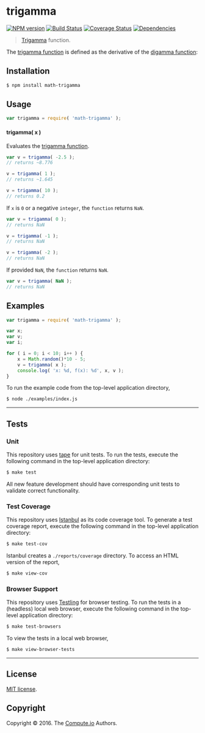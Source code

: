 trigamma
===
[![NPM version][npm-image]][npm-url] [![Build Status][build-image]][build-url] [![Coverage Status][coverage-image]][coverage-url] [![Dependencies][dependencies-image]][dependencies-url]

> [Trigamma][trigamma-function] function.

The [trigamma function][trigamma-function] is defined as the derivative of the [digamma function][digamma-function]:


## Installation

``` bash
$ npm install math-trigamma
```


## Usage

``` javascript
var trigamma = require( 'math-trigamma' );
```


#### trigamma( x )

Evaluates the [trigamma function][trigamma-function].

``` javascript
var v = trigamma( -2.5 );
// returns ~8.776

v = trigamma( 1 );
// returns ~1.645

v = trigamma( 10 );
// returns 0.2
```

If `x` is `0` or a negative `integer`, the `function` returns `NaN`.

``` javascript
var v = trigamma( 0 );
// returns NaN

v = trigamma( -1 );
// returns NaN

v = trigamma( -2 );
// returns NaN
```

If provided `NaN`, the `function` returns `NaN`.

``` javascript
var v = trigamma( NaN );
// returns NaN
```


## Examples

``` javascript
var trigamma = require( 'math-trigamma' );

var x;
var v;
var i;

for ( i = 0; i < 10; i++ ) {
	x = Math.random()*10 - 5;
	v = trigamma( x );
	console.log( 'x: %d, f(x): %d', x, v );
}
```

To run the example code from the top-level application directory,

``` bash
$ node ./examples/index.js
```


---
## Tests

### Unit

This repository uses [tape][tape] for unit tests. To run the tests, execute the following command in the top-level application directory:

``` bash
$ make test
```

All new feature development should have corresponding unit tests to validate correct functionality.


### Test Coverage

This repository uses [Istanbul][istanbul] as its code coverage tool. To generate a test coverage report, execute the following command in the top-level application directory:

``` bash
$ make test-cov
```

Istanbul creates a `./reports/coverage` directory. To access an HTML version of the report,

``` bash
$ make view-cov
```


### Browser Support

This repository uses [Testling][testling] for browser testing. To run the tests in a (headless) local web browser, execute the following command in the top-level application directory:

``` bash
$ make test-browsers
```

To view the tests in a local web browser,

``` bash
$ make view-browser-tests
```

<!-- [![browser support][browsers-image]][browsers-url] -->


---
## License

[MIT license](http://opensource.org/licenses/MIT).


## Copyright

Copyright &copy; 2016. The [Compute.io][compute-io] Authors.


[npm-image]: http://img.shields.io/npm/v/math-trigamma.svg
[npm-url]: https://npmjs.org/package/math-trigamma

[build-image]: http://img.shields.io/travis/math-io/trigamma/master.svg
[build-url]: https://travis-ci.org/math-io/trigamma

[coverage-image]: https://img.shields.io/codecov/c/github/math-io/trigamma/master.svg
[coverage-url]: https://codecov.io/github/math-io/trigamma?branch=master

[dependencies-image]: http://img.shields.io/david/math-io/trigamma.svg
[dependencies-url]: https://david-dm.org/math-io/trigamma

[dev-dependencies-image]: http://img.shields.io/david/dev/math-io/trigamma.svg
[dev-dependencies-url]: https://david-dm.org/dev/math-io/trigamma

[github-issues-image]: http://img.shields.io/github/issues/math-io/trigamma.svg
[github-issues-url]: https://github.com/math-io/trigamma/issues

[tape]: https://github.com/substack/tape
[istanbul]: https://github.com/gotwarlost/istanbul
[testling]: https://ci.testling.com

[boost-trigamma]: http://www.boost.org/doc/libs/1_60_0/libs/math/doc/html/math_toolkit/sf_gamma/trigamma.html#math_toolkit.sf_gamma.trigamma.implementation
[compute-io]: https://github.com/compute-io/
[trigamma-function]: https://en.wikipedia.org/wiki/Trigamma_function
[digamma-function]: https://en.wikipedia.org/wiki/Digamma_function
